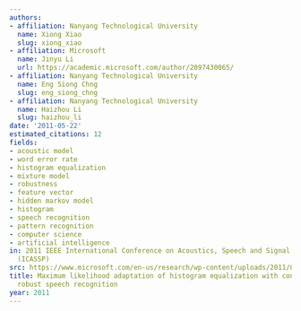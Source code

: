 ```yaml
---
authors:
- affiliation: Nanyang Technological University
  name: Xiong Xiao
  slug: xiong_xiao
- affiliation: Microsoft
  name: Jinyu Li
  url: https://academic.microsoft.com/author/2097430065/
- affiliation: Nanyang Technological University
  name: Eng Siong Chng
  slug: eng_siong_chng
- affiliation: Nanyang Technological University
  name: Haizhou Li
  slug: haizhou_li
date: '2011-05-22'
estimated_citations: 12
fields:
- acoustic model
- word error rate
- histogram equalization
- mixture model
- robustness
- feature vector
- hidden markov model
- histogram
- speech recognition
- pattern recognition
- computer science
- artificial intelligence
in: 2011 IEEE International Conference on Acoustics, Speech and Signal Processing
  (ICASSP)
src: https://www.microsoft.com/en-us/research/wp-content/uploads/2011/01/icassp11HEQadapt.pdf
title: Maximum likelihood adaptation of histogram equalization with constraint for
  robust speech recognition
year: 2011
---
```


